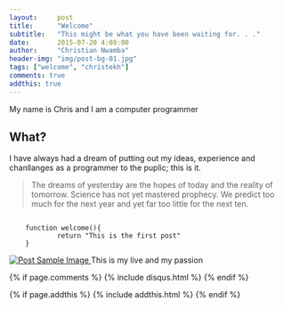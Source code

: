 ```yaml
---
layout:     post
title:      "Welcome"
subtitle:   "This might be what you have been waiting for. . ."
date:       2015-07-20 4:09:00
author:     "Christian Nwamba"
header-img: "img/post-bg-01.jpg"
tags: ["welcome", "christekh"]
comments: true
addthis: true
---
```


<p>My name is Chris and I am a computer programmer</p>

<h2 class="section-heading">What?</h2>

<p>I have always had a dream of putting out my ideas, experience and chanllanges as a programmer to the puplic; this is it.</p>


<blockquote>The dreams of yesterday are the hopes of today and the reality of tomorrow. Science has not yet mastered prophecy. We predict too much for the next year and yet far too little for the next ten.</blockquote>

<pre class="line-numbers" data-line="1-3"><code class="language-javascript">
    function welcome(){
            return "This is the first post"
    }
</code></pre>

<a href="#">
    <img src="{{ site.baseurl }}/img/home-bg.jpg" alt="Post Sample Image">
</a>
<span class="caption text-muted">This is my live and my passion</span>



{% if page.comments %}
{% include disqus.html %}
{% endif %}

{% if page.addthis %}
{% include addthis.html %}
{% endif %}